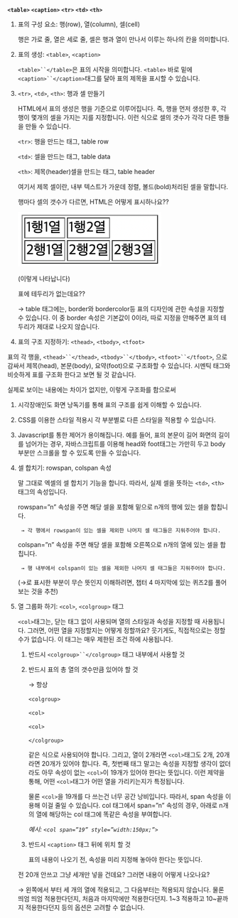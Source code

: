 **`<table>`    `<caption>`    `<tr>`    `<td>`    `<th>`**

1. 표의 구성 요소: 행(row), 열(column), 셀(cell)
    
    행은 가로 줄, 열은 세로 줄, 셀은 행과 열이 만나서 이루는 하나의 칸을 의미합니다.
    
2. 표의 생성: `<table>`, `<caption>`
    
    `<table>``</table>`은 표의 시작을 의미합니다. `<table>` 바로 밑에 `<caption>``</caption>`태그를 달아 표의 제목을 표시할 수 있습니다.
    

1. `<tr>`, `<td>`, `<th>`: 행과 셀 만들기
    
    HTML에서 표의 생성은 행을 기준으로 이루어집니다. 즉, 행을 먼저 생성한 후, 각 행이 몇개의 셀을 가지는 지를 지정합니다. 이런 식으로 셀의 갯수가 각각 다른 행들을 만들 수 있습니다. 
    
    `<tr>`: 행을 만드는 태그, table row
    
    `<td>`: 셀을 만드는 태그, table data
    
    `<th>`: 제목(header)셀을 만드는 태그, table header
    
    여기서 제목 셀이란, 내부 텍스트가 가운데 정렬, 볼드(bold)처리된 셀을 말합니다. 
    
    행마다 셀의 갯수가 다르면, HTML은 어떻게 표시하나요??
    
    ![img13](./img/13.png)
    
    (이렇게 나타납니다)
    
    표에 테두리가 없는데요??
    
    → table 태그에는, border와 bordercolor등 표의 디자인에 관한 속성을 지정할 수 있습니다. 이 중 border 속성은 기본값이 0이라, 따로 지정을 안해주면 표의 테두리가 제대로 나오지 않습니다.
    
2. 표의 구조 지정하기: `<thead>`, `<tbody>`, `<tfoot>`

표의 각 행을, `<thead>``</thead>`, `<tbody>``</tbody>`, `<tfoot>``</tfoot>`, 으로 감싸서 제목(head), 본문(body), 요약(foot)으로 구조화할 수 있습니다. 시멘틱 태그와 비슷하게 표를 구조화 한다고 보면 될 것 같습니다.

실제로 보이는 내용에는 차이가 없지만, 이렇게 구조화를 함으로써

1. 시각장애인도 화면 낭독기를 통해 표의 구조를 쉽게 이해할 수 있습니다.
2. CSS를 이용한 스타일 적용시 각 부분별로 다른 스타일을 적용할 수 있습니다.
3. Javascript를 통한 제어가 용이해집니다. 예를 들어, 표의 본문이 길어 화면의 길이를 넘어가는 경우, 자바스크립트를 이용해 head와 foot태그는 가만히 두고 body 부분만 스크롤을 할 수 있도록 만들 수 있습니다.

1. 셀 합치기: rowspan, colspan 속성
    
    말 그대로 엑셀의 셀 합치기 기능을 합니다. 따라서, 실제 셀을 뜻하는 `<td>`, `<th>` 태그의 속성입니다. 
    
    rowspan=”n” 속성을 주면 해당 셀을 포함해 밑으로 n개의 행에 있는 셀을 합칩니다.

		→ 각 행에서 rowspan이 있는 셀을 제외한 나머지 셀 태그들은 지워주어야 합니다.

	colspan=”n” 속성을 주면 해당 셀을 포함해 오른쪽으로 n개의 열에 있는 셀을 합칩니다.

		→ 행 내부에서 colspan이 있는 셀을 제외한 나머지 셀 태그들은 지워주어야 합니다.

	(→로 표시한 부분이 무슨 뜻인지 이해하려면, 챕터 4 마지막에 있는 퀴즈2를 풀어보는 것을 추천)
    
2. 열 그룹화 하기: `<col>`, `<colgroup>` 태그
    
    `<col>`태그는, 닫는 태그 없이 사용되며 열의 스타일과 속성을 지정할 때 사용됩니다. 그러면, 어떤 열을 지정할지는 어떻게 정할까요? 웃기게도, 직접적으로는 정할 수가 없습니다. 이 태그는 매우 제한된 조건 하에 사용됩니다.
    
    1. 반드시 `<colgroup>``</colgroup>` 태그 내부에서 사용할 것
    2. 반드시 표의 총 열의 갯수만큼 있어야  할 것
        
        → 항상 
        
        `<colgroup>`
        
        `<col>`
        
        `<col>`
        
        `</colgroup>`
        
        같은 식으로 사용되어야 합니다. 그리고, 열이 2개라면 `<col>`태그도 2개, 20개라면 20개가 있어야 합니다. 즉, 첫번째 태그 말고는 속성을 지정할 생각이 없더라도 아무 속성이 없는 `<col>`이 19개가 있어야 한다는 뜻입니다. 이런 제약을 통해, 어떤 `<col>`태그가 어떤 열을 가리키는지가 특정됩니다.
        
        물론 `<col>`을 19개를 다 쓰는건 너무 공간 낭비입니다. 따라서, span 속성을 이용해 이걸 줄일 수 있습니다. col 태그에서 span=”n” 속성의 경우, 아래로 n개의 열에 해당하는 col 태그에 똑같은 속성을 부여합니다.
        
        *예시: `<col span=”19” style=”width:150px;”>`*
        
    3. 반드시 `<caption>` 태그 뒤에 위치 할 것
        
        표의 내용이 나오기 전, 속성을 미리 지정해 놓아야 한다는 뜻입니다.
        
    
    전 20개 안쓰고 그냥 세개만 넣을 건데요? 그러면 내용이 어떻게 나오나요?
    
    → 왼쪽에서 부터 세 개의 열에 적용되고, 그 다음부터는 적용되지 않습니다. 물론 띄엄 띄엄 적용한다던지, 처음과 마지막에만 적용한다던지. 1~3 적용하고 10~끝까지 적용한다던지 등의 옵션은 고려할 수 없습니다.